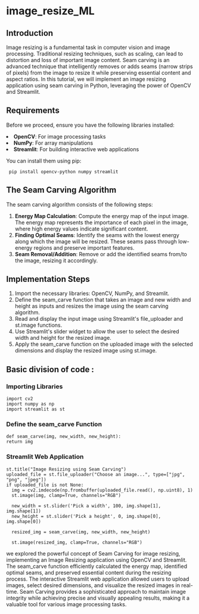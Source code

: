 # image_resize_ML

## Introduction 
Image resizing is a fundamental task in computer vision and image processing. Traditional resizing techniques, such as scaling, can lead to distortion and loss of important image content. Seam carving is an advanced technique that intelligently removes or adds seams (narrow strips of pixels) from the image to resize it while preserving essential content and aspect ratios. In this tutorial, we will implement an image resizing application using seam carving in Python, leveraging the power of OpenCV and Streamlit.

## Requirements
Before we proceed, ensure you have the following libraries installed:

<li><b>OpenCV</b>: For image processing tasks</li>
<li><b>NumPy</b>: For array manipulations </li>
<li><b>Streamlit</b>: For building interactive web applications </li>
<p>You can install them using pip:</p>
     
     pip install opencv-python numpy streamlit 

## The Seam Carving Algorithm
<p>The seam carving algorithm consists of the following steps:</p>
<ol>
  <li><b>Energy Map Calculation</b>: Compute the energy map of the input image. The energy map represents the importance of each pixel in the image, where high energy values indicate significant content.</li>
  <li><b>Finding Optimal Seams</b>: Identify the seams with the lowest energy along which the image will be resized. These seams pass through low-energy regions and preserve important features.</li>
  <li><b>Seam Removal/Addition</b>: Remove or add the identified seams from/to the image, resizing it accordingly.</li>
</ol>

## Implementation Steps
<ol>
  <li>Import the necessary libraries: OpenCV, NumPy, and Streamlit.</li>
  <li>Define the seam_carve function that takes an image and new width and height as inputs and resizes the image using the seam carving algorithm. </li>
  <li> Read and display the input image using Streamlit's file_uploader and st.image functions.</li>
  <li> Use Streamlit's slider widget to allow the user to select the desired width and height for the resized image.</li>
  <li> Apply the seam_carve function on the uploaded image with the selected dimensions and display the resized image using st.image.</li>
</ol>

## Basic division of code : 
### Importing Libraries
    import cv2
    import numpy as np
    import streamlit as st

### Define the seam_carve Function
    def seam_carve(img, new_width, new_height):
    return img

### Streamlit Web Application
    st.title("Image Resizing using Seam Carving")
    uploaded_file = st.file_uploader("Choose an image...", type=["jpg", "png", "jpeg"])
    if uploaded_file is not None:
      img = cv2.imdecode(np.frombuffer(uploaded_file.read(), np.uint8), 1)
      st.image(img, clamp=True, channels="RGB")
      
      new_width = st.slider('Pick a width', 100, img.shape[1], img.shape[1])
      new_height = st.slider('Pick a height', 0, img.shape[0], img.shape[0])

      resized_img = seam_carve(img, new_width, new_height)
    
      st.image(resized_img, clamp=True, channels="RGB")


<p>we explored the powerful concept of Seam Carving for image resizing, implementing an Image Resizing application using OpenCV and Streamlit. The seam_carve function efficiently calculated the energy map, identified optimal seams, and preserved essential content during the resizing process. The interactive Streamlit web application allowed users to upload images, select desired dimensions, and visualize the resized images in real-time. Seam Carving provides a sophisticated approach to maintain image integrity while achieving precise and visually appealing results, making it a valuable tool for various image processing tasks.</p>
